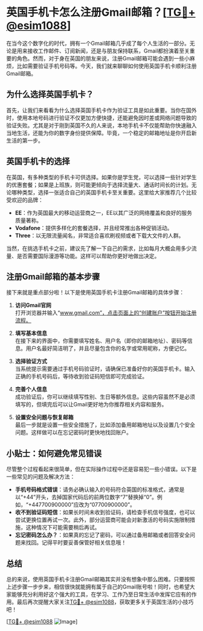 # 英国手机卡怎么注册Gmail邮箱？[[TG💪+ @esim1088](https://t.me/s/esim1088)]

在当今这个数字化的时代，拥有一个Gmail邮箱几乎成了每个人生活的一部分。无论是用来接收工作邮件、订阅新闻，还是与朋友保持联系，Gmail都扮演着至关重要的角色。然而，对于身在英国的朋友来说，注册Gmail邮箱可能会遇到一些小麻烦，比如需要验证手机号码等。今天，我们就来聊聊如何使用英国手机卡顺利注册Gmail邮箱。

## 为什么选择英国手机卡？

首先，让我们来看看为什么选择英国手机卡作为验证工具是如此重要。当你在国外时，使用本地号码进行验证不仅更加方便快捷，还能避免因时差或网络问题导致的验证失败。尤其是对于刚到英国不久的人来说，本地手机卡不仅能帮助你快速融入当地生活，还能为你的数字身份提供保障。毕竟，一个稳定的邮箱地址是你开启新生活的第一步。

## 英国手机卡的选择

在英国，有多种类型的手机卡可供选择。如果你是学生党，可以选择一些针对学生的优惠套餐；如果是上班族，则可能更倾向于选择流量大、通话时间长的计划。无论哪种类型，选择一张适合自己的英国手机卡至关重要。这里给大家推荐几个比较受欢迎的品牌：

- **EE**：作为英国最大的移动运营商之一，EE以其广泛的网络覆盖和良好的服务质量著称。
- **Vodafone**：提供多样化的套餐选择，并且经常推出各种促销活动。
- **Three**：以无限流量闻名，非常适合喜欢刷视频或者下载大文件的人群。

当然，在挑选手机卡之前，建议先了解一下自己的需求，比如每月大概会用多少流量、是否需要国际漫游等功能。这样可以帮助你更好地做出决定。

## 注册Gmail邮箱的基本步骤

接下来就是重点部分啦！以下是使用英国手机卡注册Gmail邮箱的具体步骤：

1. **访问Gmail官网**  
   打开浏览器并输入“www.gmail.com”，点击页面上的“创建账户”按钮开始注册流程。

2. **填写基本信息**  
   在接下来的界面中，你需要填写姓名、用户名（即你的邮箱地址）、密码等信息。用户名最好简洁明了，并且尽量包含你的名字或常用昵称，方便记忆。

3. **选择验证方式**  
   当系统提示需要通过手机号码验证时，请确保已准备好你的英国手机卡。输入正确的手机号码后，等待收到验证码短信即可完成验证。

4. **完善个人信息**  
   成功验证后，你可以继续填写性别、生日等额外信息。这些内容虽然不是必须填写的，但填完后可以让Gmail更好地为你推荐相关内容和服务。

5. **设置安全问题与恢复邮箱**  
   最后一步就是设置一些安全措施了，比如添加备用邮箱地址以及设置几个安全问题。这样做可以在忘记密码时更快地找回账户。

## 小贴士：如何避免常见错误

尽管整个过程看起来很简单，但在实际操作过程中还是容易犯一些小错误。以下是一些常见的问题及解决方法：

- **手机号码格式错误**：请务必确认输入的号码符合英国的标准格式，通常是以“+44”开头，去掉国家代码后的前两位数字“7”替换掉“0”。例如，“+447700900000”应改为“07700900000”。
- **收不到验证码短信**：如果长时间未收到验证码，请检查手机信号强度，也可以尝试更换位置再试一次。此外，部分运营商可能会对新激活的号码实施限制措施，这种情况下可能需要稍后再试。
- **忘记密码怎么办？**：如果真的忘记了密码，可以通过备用邮箱或者回答安全问题来找回。记得平时要妥善保管好相关信息哦！

## 总结

总的来说，使用英国手机卡注册Gmail邮箱其实并没有想象中那么困难。只要按照上述步骤一步步来，相信很快就能拥有属于自己的Gmail账号啦！同时，也希望大家能够充分利用好这个强大的工具，在学习、工作乃至日常生活中发挥它应有的作用。最后再次提醒大家关注[TG💪+ @esim1088](https://t.me/s/esim1088)，获取更多关于英国生活的小技巧吧！

[[TG💪+ @esim1088](https://t.me/s/esim1088) ![Image](https://i.postimg.cc/4NQfJmqS/Snipaste-2025-05-13-00-14-12.png)]